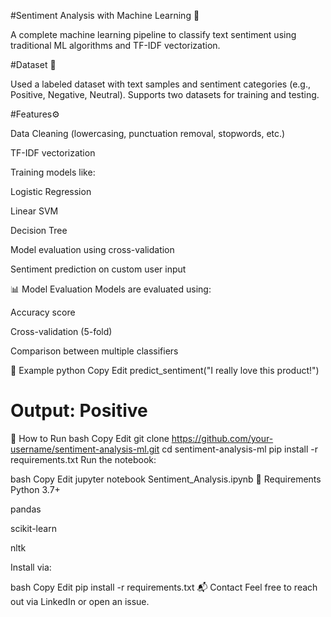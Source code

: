 #Sentiment Analysis with Machine Learning 🧠

A complete machine learning pipeline to classify text sentiment using traditional ML algorithms and TF-IDF vectorization.

#Dataset 📁

Used a labeled dataset with text samples and sentiment categories (e.g., Positive, Negative, Neutral).
Supports two datasets for training and testing.

#Features⚙️

Data Cleaning (lowercasing, punctuation removal, stopwords, etc.)

TF-IDF vectorization

Training models like:

Logistic Regression

Linear SVM

Decision Tree

Model evaluation using cross-validation

Sentiment prediction on custom user input

📊 Model Evaluation
Models are evaluated using:

Accuracy score

Cross-validation (5-fold)

Comparison between multiple classifiers

🧪 Example
python
Copy
Edit
predict_sentiment("I really love this product!")
# Output: Positive
🚀 How to Run
bash
Copy
Edit
git clone https://github.com/your-username/sentiment-analysis-ml.git
cd sentiment-analysis-ml
pip install -r requirements.txt
Run the notebook:

bash
Copy
Edit
jupyter notebook Sentiment_Analysis.ipynb
📎 Requirements
Python 3.7+

pandas

scikit-learn

nltk

Install via:

bash
Copy
Edit
pip install -r requirements.txt
📬 Contact
Feel free to reach out via LinkedIn or open an issue.
